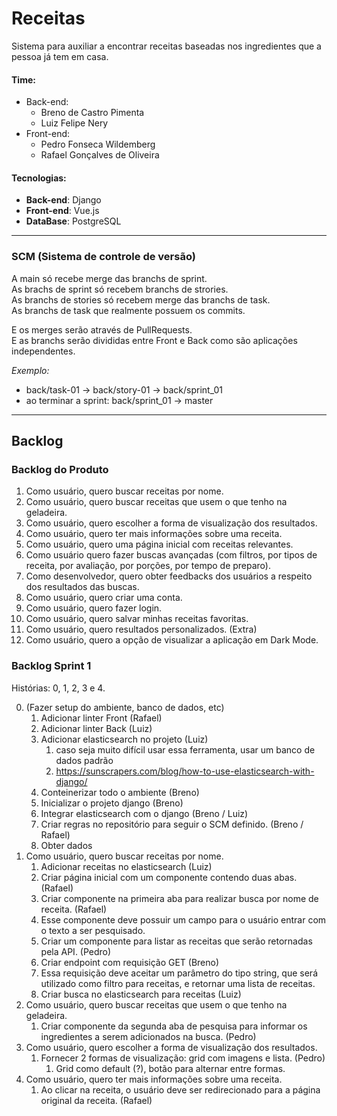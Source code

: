 # Receitas
Sistema para auxiliar a encontrar receitas baseadas nos ingredientes que a pessoa já tem em casa.

#### Time:
* Back-end:
    * Breno de Castro Pimenta
    * Luiz Felipe Nery 
* Front-end:
    * Pedro Fonseca Wildemberg
    * Rafael Gonçalves de Oliveira

#### Tecnologias:
* **Back-end**: Django
* **Front-end**: Vue.js
* **DataBase**: PostgreSQL


---
### SCM (Sistema de controle de versão)
A main só recebe merge das branchs de sprint.<br>
As brachs de sprint só recebem branchs de strories.<br>
As branchs de stories só recebem merge das branchs de task.<br>
As branchs de task que realmente possuem os commits. <br>

E os merges serão através de PullRequests.<br>
E as branchs serão divididas entre Front e Back como são aplicações independentes.

*Exemplo:*
- back/task-01 -> back/story-01 -> back/sprint_01
- ao terminar a sprint: back/sprint_01 -> master

---

## Backlog

### Backlog do Produto

1. Como usuário, quero buscar receitas por nome.
2. Como usuário, quero buscar receitas que usem o que tenho na geladeira.
3. Como usuário, quero escolher a forma de visualização dos resultados.
4. Como usuário, quero ter mais informações sobre uma receita.
5. Como usuário, quero uma página inicial com receitas relevantes.
6. Como usuário quero fazer buscas avançadas (com filtros, por tipos de receita, por avaliação, por porções, por tempo de preparo).
7. Como desenvolvedor, quero obter feedbacks dos usuários a respeito dos resultados das buscas.
8. Como usuário, quero criar uma conta.
9. Como usuário, quero fazer login.
10. Como usuário, quero salvar minhas receitas favoritas.
11. Como usuário, quero resultados personalizados. (Extra)
12. Como usuário, quero a opção de visualizar a aplicação em Dark Mode.


### Backlog Sprint 1

Histórias: 0, 1, 2, 3 e 4.


0. (Fazer setup do ambiente, banco de dados, etc)
    1. Adicionar linter Front (Rafael)
    2. Adicionar linter Back (Luiz)
    3. Adicionar elasticsearch no projeto (Luiz)
        1. caso seja muito difícil usar essa ferramenta, usar um banco de dados padrão
        2. https://sunscrapers.com/blog/how-to-use-elasticsearch-with-django/
    4. Conteinerizar todo o ambiente (Breno)
    5. Inicializar o projeto django (Breno)
    6. Integrar elasticsearch com o django (Breno / Luiz)
    7. Criar regras no repositório para seguir o SCM definido. (Breno / Rafael)
    8. Obter dados
1. Como usuário, quero buscar receitas por nome.
    1. Adicionar receitas no elasticsearch (Luiz)
    2. Criar página inicial com um componente contendo duas abas. (Rafael)
    3. Criar componente na primeira aba para realizar busca por nome de receita. (Rafael)
    4. Esse componente deve possuir um campo para o usuário entrar com o texto a ser pesquisado.
    5. Criar um componente para listar as receitas que serão retornadas pela API. (Pedro)
    6. Criar endpoint com requisição GET (Breno)
    7. Essa requisição deve aceitar um parâmetro do tipo string, que será utilizado como filtro para receitas, e retornar uma lista de receitas.
    8. Criar busca no elasticsearch para receitas (Luiz)
2. Como usuário, quero buscar receitas que usem o que tenho na geladeira. 
    1. Criar componente da segunda aba de pesquisa para informar os ingredientes a serem adicionados na busca. (Pedro)
3. Como usuário, quero escolher a forma de visualização dos resultados. 
    1. Fornecer 2 formas de visualização: grid com imagens e lista. (Pedro)
        1. Grid como default (?), botão para alternar entre formas.
4. Como usuário, quero ter mais informações sobre uma receita.
    1. Ao clicar na receita, o usuário deve ser redirecionado para a página original da receita. (Rafael)


